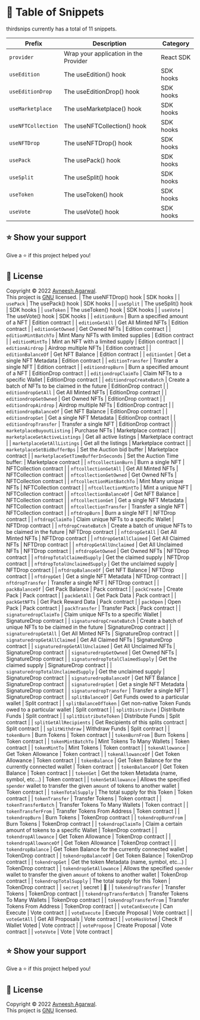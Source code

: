 # 🌈 Table of Snippets


thirdsnips currently has a total of 11 snippets.

| Prefix             | Description                            | Category   |
| ------------------ | -------------------------------------- | ---------- |
| `provider`         | Wrap your application in the Provider  |  React SDK |
| `useEdition`       | The useEdition() hook                  |  SDK hooks |
| `useEditionDrop`   | The useEditionDrop() hook              |  SDK hooks |
| `useMarketplace`   | The useMarketplace() hook              |  SDK hooks |
| `useNFTCollection` | The useNFTCollection() hook            |  SDK hooks |
| `useNFTDrop`       | The useNFTDrop() hook                  |  SDK hooks |
| `usePack`          | The usePack() hook                     |  SDK hooks |
| `useSplit`         | The useSplit() hook                    |  SDK hooks |
| `useToken`         | The useToken() hook                    |  SDK hooks |
| `useVote`          | The useVote() hook                     |  SDK hooks |


## ⭐ Show your support

Give a ⭐️ if this project helped you!

## 📝 License

Copyright © 2022 [Avneesh Agarwal](https://github.com/avneesh0612).<br />
This project is [GNU](https://github.com/avneesh0612/thirdweb-snippets/blob/main/LICENSE) licensed.
              | The useNFTDrop() hook                                                                             |  SDK hooks              |
| `usePack`                           | The usePack() hook                                                                                |  SDK hooks              |
| `useSplit`                          | The useSplit() hook                                                                               |  SDK hooks              |
| `useToken`                          | The useToken() hook                                                                               |  SDK hooks              |
| `useVote`                           | The useVote() hook                                                                                |  SDK hooks              |
| `editionBurn`                       | Burn a specified amount of a NFT                                                                  |  Edition contract       |
| `editionGetAll`                     | Get All Minted NFTs                                                                               |  Edition contract       |
| `editionGetOwned`                   | Get Owned NFTs                                                                                    |  Edition contract       |
| `editionMintBatchTo`                | Mint Many NFTs with limited supplies                                                              |  Edition contract       |
| `editionMintTo`                     | Mint an NFT with a limited supply                                                                 |  Edition contract       |
| `editionAirdrop`                    | Airdrop multiple NFTs                                                                             |  Edition contract       |
| `editionBalanceOf`                  | Get NFT Balance                                                                                   |  Edition contract       |
| `editionGet`                        | Get a single NFT Metadata                                                                         |  Edition contract       |
| `editionTransfer`                   | Transfer a single NFT                                                                             |  Edition contract       |
| `editiondropBurn`                   | Burn a specified amount of a NFT                                                                  |  EditionDrop contract   |
| `editiondropClaimTo`                | Claim NFTs to a specific Wallet                                                                   |  EditionDrop contract   |
| `editiondropCreateBatch`            | Create a batch of NFTs to be claimed in the future                                                |  EditionDrop contract   |
| `editiondropGetAll`                 | Get All Minted NFTs                                                                               |  EditionDrop contract   |
| `editiondropGetOwned`               | Get Owned NFTs                                                                                    |  EditionDrop contract   |
| `editiondropAirdrop`                | Airdrop multiple NFTs                                                                             |  EditionDrop contract   |
| `editiondropBalanceOf`              | Get NFT Balance                                                                                   |  EditionDrop contract   |
| `editiondropGet`                    | Get a single NFT Metadata                                                                         |  EditionDrop contract   |
| `editiondropTransfer`               | Transfer a single NFT                                                                             |  EditionDrop contract   |
| `marketplaceBuyoutListing`          | Purchase NFTs                                                                                     |  Marketplace contract   |
| `marketplaceGetActiveListings`      | Get all active listings                                                                           |  Marketplace contract   |
| `marketplaceGetAllListings`         | Get all the listings                                                                              |  Marketplace contract   |
| `marketplaceSetBidBufferBps`        | Set the Auction bid buffer                                                                        |  Marketplace contract   |
| `marketplaceSetTimeBufferInSeconds` | Set the Auction Time buffer:                                                                      |  Marketplace contract   |
| `nftcollectionBurn`                 | Burn a single NFT                                                                                 |  NFTCollection contract |
| `nftcollectionGetAll`               | Get All Minted NFTs                                                                               |  NFTCollection contract |
| `nftcollectionGetOwned`             | Get Owned NFTs                                                                                    |  NFTCollection contract |
| `nftcollectionMintBatchTo`          | Mint Many unique NFTs                                                                             |  NFTCollection contract |
| `nftcollectionMintTo`               | Mint a unique NFT                                                                                 |  NFTCollection contract |
| `nftcollectionBalanceOf`            | Get NFT Balance                                                                                   |  NFTCollection contract |
| `nftcollectionGet`                  | Get a single NFT Metadata                                                                         |  NFTCollection contract |
| `nftcollectionTransfer`             | Transfer a single NFT                                                                             |  NFTCollection contract |
| `nftdropBurn`                       | Burn a single NFT                                                                                 |  NFTDrop contract       |
| `nftdropClaimTo`                    | Claim unique NFTs to a specific Wallet                                                            |  NFTDrop contract       |
| `nftdropCreateBatch`                | Create a batch of unique NFTs to be claimed in the future                                         |  NFTDrop contract       |
| `nftdropGetAll`                     | Get All Minted NFTs                                                                               |  NFTDrop contract       |
| `nftdropGetAllClaimed`              | Get All Claimed NFTs                                                                              |  NFTDrop contract       |
| `nftdropGetAllUnclaimed`            | Get All Unclaimed NFTs                                                                            |  NFTDrop contract       |
| `nftdropGetOwned`                   | Get Owned NFTs                                                                                    |  NFTDrop contract       |
| `nftdropTotalClaimedSupply`         | Get the claimed supply                                                                            |  NFTDrop contract       |
| `nftdropTotalUnclaimedSupply`       | Get the unclaimed supply                                                                          |  NFTDrop contract       |
| `nftdropBalanceOf`                  | Get NFT Balance                                                                                   |  NFTDrop contract       |
| `nftdropGet`                        | Get a single NFT Metadata                                                                         |  NFTDrop contract       |
| `nftdropTransfer`                   | Transfer a single NFT                                                                             |  NFTDrop contract       |
| `packBalanceOf`                     | Get Pack Balance                                                                                  |  Pack contract          |
| `packCreate`                        | Create Pack                                                                                       |  Pack contract          |
| `packGetAll`                        | Get Pack Data                                                                                     |  Pack contract          |
| `packGetNFTs`                       | Get Pack Reward Data                                                                              |  Pack contract          |
| `packOpen`                          | Open Pack                                                                                         |  Pack contract          |
| `packTransfer`                      | Transfer Pack                                                                                     |  Pack contract          |
| `signaturedropClaimTo`              | Claim unique NFTs to a specific Wallet                                                            |  SignatureDrop contract |
| `signaturedropCreateBatch`          | Create a batch of unique NFTs to be claimed in the future                                         |  SignatureDrop contract |
| `signaturedropGetAll`               | Get All Minted NFTs                                                                               |  SignatureDrop contract |
| `signaturedropGetAllClaimed`        | Get All Claimed NFTs                                                                              |  SignatureDrop contract |
| `signaturedropGetAllUnclaimed`      | Get All Unclaimed NFTs                                                                            |  SignatureDrop contract |
| `signaturedropGetOwned`             | Get Owned NFTs                                                                                    |  SignatureDrop contract |
| `signaturedropTotalClaimedSupply`   | Get the claimed supply                                                                            |  SignatureDrop contract |
| `signaturedropTotalUnclaimedSupply` | Get the unclaimed supply                                                                          |  SignatureDrop contract |
| `signaturedropBalanceOf`            | Get NFT Balance                                                                                   |  SignatureDrop contract |
| `signaturedropGet`                  | Get a single NFT Metadata                                                                         |  SignatureDrop contract |
| `signaturedropTransfer`             | Transfer a single NFT                                                                             |  SignatureDrop contract |
| `splitBalanceOf`                    | Get Funds owed to a particular wallet                                                             |  Split contract         |
| `splitBalanceOfToken`               | Get non-native Token Funds owed to a particular wallet                                            |  Split contract         |
| `splitDistribute`                   | Distribute Funds                                                                                  |  Split contract         |
| `splitDistributeToken`              | Distribute Funds                                                                                  |  Split contract         |
| `splitGetAllRecipients`             | Get Recipients of this splits contract                                                            |  Split contract         |
| `splitWithdraw`                     | Withdraw Funds                                                                                    |  Split contract         |
| `tokenBurn`                         | Burn Tokens                                                                                       |  Token contract         |
| `tokenBurnFrom`                     | Burn Tokens                                                                                       |  Token contract         |
| `tokenMintBatchTo`                  | Mint Tokens To Many Wallets                                                                       |  Token contract         |
| `tokenMintTo`                       | Mint Tokens                                                                                       |  Token contract         |
| `tokenAllowance`                    | Get Token Allowance                                                                               |  Token contract         |
| `tokenAllowanceOf`                  | Get Token Allowance                                                                               |  Token contract         |
| `tokenBalance`                      | Get Token Balance for the currently connected wallet                                              |  Token contract         |
| `tokenBalanceOf`                    | Get Token Balance                                                                                 |  Token contract         |
| `tokenGet`                          | Get the token Metadata (name, symbol, etc...)                                                     |  Token contract         |
| `tokenSetAllowance`                 | Allows the specified `spender` wallet to transfer the given `amount` of tokens to another wallet  |  Token contract         |
| `tokenTotalSupply`                  | The total supply for this Token                                                                   |  Token contract         |
| `tokenTransfer`                     | Transfer Tokens                                                                                   |  Token contract         |
| `tokenTransferBatch`                | Transfer Tokens To Many Wallets                                                                   |  Token contract         |
| `tokenTransferFrom`                 | Transfer Tokens From Address                                                                      |  Token contract         |
| `tokendropBurn`                     | Burn Tokens                                                                                       |  TokenDrop contract     |
| `tokendropBurnFrom`                 | Burn Tokens                                                                                       |  TokenDrop contract     |
| `tokendropClaimTo`                  | Claim a certain amount of tokens to a specific Wallet                                             |  TokenDrop contract     |
| `tokendropAllowance`                | Get Token Allowance                                                                               |  TokenDrop contract     |
| `tokendropAllowanceOf`              | Get Token Allowance                                                                               |  TokenDrop contract     |
| `tokendropBalance`                  | Get Token Balance for the currently connected wallet                                              |  TokenDrop contract     |
| `tokendropBalanceOf`                | Get Token Balance                                                                                 |  TokenDrop contract     |
| `tokendropGet`                      | Get the token Metadata (name, symbol, etc...)                                                     |  TokenDrop contract     |
| `tokendropSetAllowance`             | Allows the specified `spender` wallet to transfer the given `amount` of tokens to another wallet  |  TokenDrop contract     |
| `tokendropTotalSupply`              | The total supply for this Token                                                                   |  TokenDrop contract     |
| `secret`                            | secret                                                                                            |  👀                     |
| `tokendropTransfer`                 | Transfer Tokens                                                                                   |  TokenDrop contract     |
| `tokendropTransferBatch`            | Transfer Tokens To Many Wallets                                                                   |  TokenDrop contract     |
| `tokendropTransferFrom`             | Transfer Tokens From Address                                                                      |  TokenDrop contract     |
| `voteCanExecute`                    | Can Execute                                                                                       |  Vote contract          |
| `voteExecute`                       | Execute Proposal                                                                                  |  Vote contract          |
| `voteGetAll`                        | Get All Proposals                                                                                 |  Vote contract          |
| `voteHasVoted`                      | Check If Wallet Voted                                                                             |  Vote contract          |
| `votePropose`                       | Create Proposal                                                                                   |  Vote contract          |
| `voteVote`                          | Vote                                                                                              |  Vote contract          |


## ⭐ Show your support

Give a ⭐️ if this project helped you!

## 📝 License

Copyright © 2022 [Avneesh Agarwal](https://github.com/avneesh0612).<br />
This project is [GNU](https://github.com/avneesh0612/thirdweb-snippets/blob/main/LICENSE) licensed.
